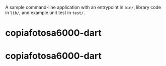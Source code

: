 A sample command-line application with an entrypoint in `bin/`, library code
in `lib/`, and example unit test in `test/`.
# copiafotosa6000-dart
# copiafotosa6000-dart
